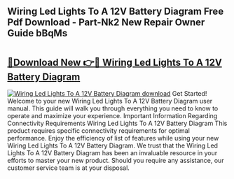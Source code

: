 ## Wiring Led Lights To A 12V Battery Diagram Free Pdf Download - Part-Nk2 New Repair Owner Guide bBqMs

# <h2><a href="http://dfhm7f.blite.top/?on=Wiring+Led+Lights+To+A+12V+Battery+Diagram">🔗Download New 👉🔴 Wiring Led Lights To A 12V Battery Diagram</a></h2>

[![Wiring Led Lights To A 12V Battery Diagram download](https://i.imgur.com/lujVjoI.png)](http://dfhm7f.blite.top/?on=Wiring+Led+Lights+To+A+12V+Battery+Diagram)
Get Started! Welcome to your new Wiring Led Lights To A 12V Battery Diagram user manual. This guide will walk you through everything you need to know to operate and maximize your experience. Important Information Regarding Connectivity Requirements Wiring Led Lights To A 12V Battery Diagram This product requires specific connectivity requirements for optimal performance. Enjoy the efficiency of list of features while using your new Wiring Led Lights To A 12V Battery Diagram. We trust that the Wiring Led Lights To A 12V Battery Diagram has been an invaluable resource in your efforts to master your new product. Should you require any assistance, our customer service team is at your disposal.
